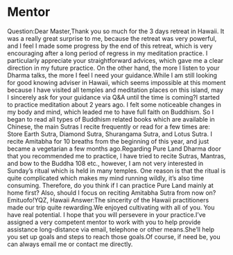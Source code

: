 # Mentor

Question:Dear Master,​Thank you so much for the 3 days retreat in Hawaii. It was a really great surprise to me, because the retreat was very powerful, and I feel I made some progress by the end of this retreat, which is very encouraging after a long period of regress in my meditation practice.      I particularly appreciate your straightforward advices, which gave me a clear direction in my future practice. On the other hand, the more I listen to your Dharma talks, the more I feel I need your guidance.While I am still looking for good knowing adviser in Hawaii, which seems impossible at this moment because I have visited all temples and meditation places on this island, may I sincerely ask for your guidance via Q&A until the time is coming?I started to practice meditation about 2 years ago. I felt some noticeable changes in my body and mind, which leaded me to have full faith on Buddhism. So I began to read all types of Buddhism related books which are available in Chinese, the main Sutras I recite frequently or read for a few times are: Store Earth Sutra, Diamond Sutra, Shurangama Sutra, and Lotus Sutra. I recite Amitabha for 10 breaths from the beginning of this year, and just became a vegetarian a few months ago.Regarding Pure Land Dharma door that you recommended me to practice, I have tried to recite Sutras, Mantras, and bow to the Buddha 108 etc., however, I am not very interested in Sunday’s ritual which is held in many temples. One reason is that the ritual is quite complicated which makes my mind running wildly, it’s also time consuming. Therefore, do you think if I can practice Pure Land mainly at home first? Also, should I focus on reciting Amitabha Sutra from now on?​Emituofo!YQZ, Hawaii  Answer:The sincerity of the Hawaii practitioners made our trip quite rewarding.We enjoyed cultivating with all of you. You have real potential. I hope that you will persevere in your practice.I’ve assigned a very competent mentor to work with you to help provide assistance long-distance via email, telephone or other means.She’ll help you set up goals and steps to reach those goals.​Of course, if need be, you can always email me or contact me directly.